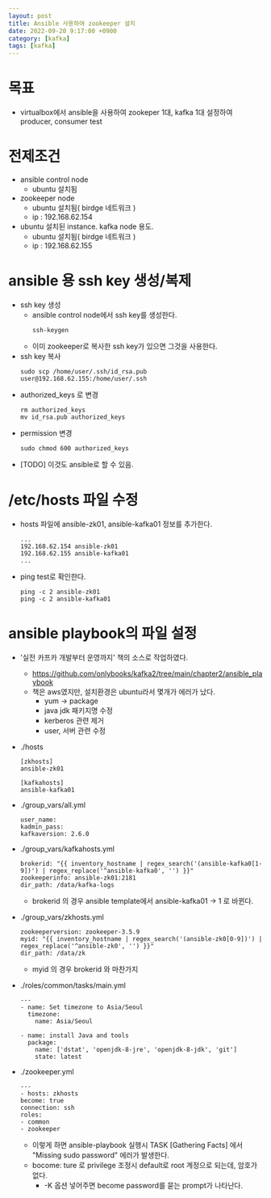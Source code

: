 ```yaml
---
layout: post
title: Ansible 사용하여 zookeeper 설치
date: 2022-09-20 9:17:00 +0900
category: [kafka]
tags: [kafka]
---
```


# 목표
 * virtualbox에서 ansible을 사용하여 zookeper 1대, kafka 1대 설정하여 producer, consumer test

# 전제조건
 * ansible control node
   * ubuntu 설치됨
 * zookeeper node
   * ubuntu 설치됨( birdge 네트워크 )
   * ip : 192.168.62.154
 * ubuntu 설치된 instance. kafka node 용도.
   * ubuntu 설치됨( birdge 네트워크 )
   * ip : 192.168.62.155

# ansible 용 ssh key 생성/복제
 * ssh key 생성
   * ansible control node에서 ssh key를 생성한다. 
     ```
     ssh-keygen
     ```
   * 이미 zookeeper로 복사한 ssh key가 있으면 그것을 사용한다.
 * ssh key 복사
   ```
   sudo scp /home/user/.ssh/id_rsa.pub user@192.168.62.155:/home/user/.ssh
   ```
 * authorized_keys 로 변경
    ```
    rm authorized_keys
    mv id_rsa.pub authorized_keys 
    ```
 * permission 변경
    ```
    sudo chmod 600 authorized_keys
    ```
 * [TODO] 이것도 ansible로 할 수 있음.

# /etc/hosts 파일 수정
 * hosts 파일에 ansible-zk01, ansible-kafka01 정보를 추가한다.
   ```
   ...
   192.168.62.154 ansible-zk01
   192.168.62.155 ansible-kafka01
   ...
   ```
 * ping test로 확인한다.
   ```
   ping -c 2 ansible-zk01
   ping -c 2 ansible-kafka01
   ```

# ansible playbook의 파일 설정
 * '실전 카프카 개발부터 운영까지' 책의 소스로 작업하였다.
    * https://github.com/onlybooks/kafka2/tree/main/chapter2/ansible_playbook
    * 책은 aws였지만, 설치환경은 ubuntu라서 몇개가 에러가 났다.
        * yum -> package
        * java jdk 패키지명 수정
        * kerberos 관련 제거
        * user, 서버 관련 수정
 * ./hosts
    ```
    [zkhosts]
    ansible-zk01

    [kafkahosts]
    ansible-kafka01
    ```
 * ./group_vars/all.yml
    ```
    user_name:
    kadmin_pass:
    kafkaversion: 2.6.0
    ```
 * ./group_vars/kafkahosts.yml
    ```
    brokerid: "{{ inventory_hostname | regex_search('(ansible-kafka0[1-9])') | regex_replace('^ansible-kafka0', '') }}"
    zookeeperinfo: ansible-zk01:2181
    dir_path: /data/kafka-logs
    ```
   * brokerid 의 경우 ansible template에서 ansible-kafka01 -> 1 로 바뀐다.
 * ./group_vars/zkhosts.yml
    ```
    zookeeperversion: zookeeper-3.5.9
    myid: "{{ inventory_hostname | regex_search('(ansible-zk0[0-9])') | regex_replace('^ansible-zk0', '') }}"
    dir_path: /data/zk
    ```
    * myid 의 경우 brokerid 와 마찬가지
 * ./roles/common/tasks/main.yml

    ```
    ---
    - name: Set timezone to Asia/Seoul
      timezone:
        name: Asia/Seoul

    - name: install Java and tools
      package:
        name: ['dstat', 'openjdk-8-jre', 'openjdk-8-jdk', 'git']
        state: latest
    ```
 * ./zookeeper.yml

    ```
    ---
    - hosts: zkhosts
    become: true
    connection: ssh
    roles:
    - common
    - zookeeper
    ```
    * 이렇게 하면 ansible-playbook 실행시 TASK [Gathering Facts] 에서 "Missing sudo password" 에러가 발생한다.
    * bocome: ture 로 privilege 조정시 default로 root 계정으로 되는데, 암호가 없다.
       * -K 옵션 넣어주면 become password를 묻는 prompt가 나타난다.
 